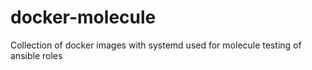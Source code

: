 # docker-molecule
Collection of docker images with systemd used for molecule testing of ansible roles


